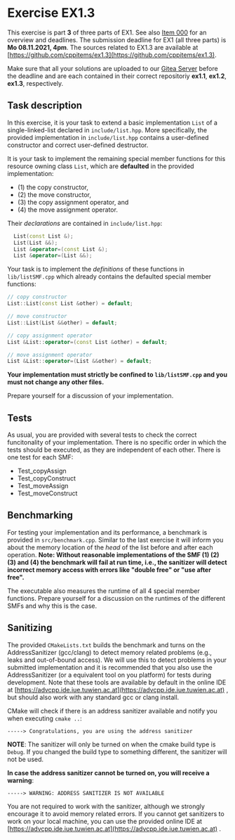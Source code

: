 # Exercise EX1.3
This exercise is part **3** of three parts of EX1. See also [Item 000](https://cppitems.github.io/#/item/000) for an overview and deadlines. The submission deadline for EX1 (all three parts) is **Mo 08.11.2021, 4pm**. The sources related to EX1.3 are available at [https://github.com/cppitems/ex1.3](https://github.com/cppitems/ex1.3).

Make sure that all your solutions are uploaded to our [Gitea Server](tea.iue.tuwien.ac.at) before the deadline and are each contained in their correct repositoriy **ex1.1**, **ex1.2**, **ex1.3**, respectively.

## Task description

In this exercise, it is your task to extend a basic implementation `List` of a single-linked-list declared in `include/list.hpp`.
More specifically, the provided implementation in `include/list.hpp` contains a user-defined constructor and correct user-defined destructor.

It is your task to implement the remaining special member functions for this resource owning class `List`, which are **defaulted** in the provided implementation:
- (1) the copy constructor,
- (2) the move constructor,
- (3) the copy assignment operator, and
- (4) the move assignment operator.

Their *declarations* are contained in `include/list.hpp`:
```C++
  List(const List &);
  List(List &&);
  List &operator=(const List &);
  List &operator=(List &&);
```

Your task is to implement the *definitions* of these functions in `lib/listSMF.cpp` which already contains the defaulted special member functions:
```C++
// copy constructor
List::List(const List &other) = default;

// move constructor
List::List(List &&other) = default;

// copy assignment operator
List &List::operator=(const List &other) = default;

// move assignment operator
List &List::operator=(List &&other) = default;
```

**Your implementation must strictly be confined to `lib/listSMF.cpp` and you must not change any other files.**

Prepare yourself for a discussion of your implementation. 

## Tests

As usual, you are provided with several tests to check the correct funcitonality of your implementation. There is no specific order in which the tests should be executed, as they are independent of each other. There is one test for each SMF:
- Test_copyAssign
- Test_copyConstruct
- Test_moveAssign
- Test_moveConstruct

## Benchmarking
For testing your implementation and its performance, a benchmark is provided in `src/benchmark.cpp`.
Similar to the last exercise it will inform you about the memory location of the *head* of the list before and after each operation.
**Note: Without reasonable implementations of the SMF (1) (2) (3) and (4) the benchmark will fail at run time, i.e., the sanitizer will detect incorrect memory access with errors like "double free" or "use after free".**

The executable also measures the runtime of all 4 special member functions. Prepare yourself for a discussion on the runtimes of the different SMFs and why this is the case.

## Sanitizing
The provided `CMakeLists.txt` builds the benchmark and turns on the AddressSanitizer (gcc/clang) to detect memory related problems (e.g., leaks and out-of-bound access). 
We will use this to detect problems in your submitted implementation and it is recommended that you also use the AddressSanitizer (or a equivalent tool on you platform) for tests during development. Note that these tools are available by default in the online IDE at [https://advcpp.ide.iue.tuwien.ac.at](https://advcpp.ide.iue.tuwien.ac.at) , but should also work with any standard gcc or clang install.

CMake will check if there is an address sanitizer available and notify you when executing `cmake ..`:
```
-----> Congratulations, you are using the address sanitizer
```
**NOTE**: The sanitizer will only be turned on when the cmake build type is `Debug`. If you changed the build type to something different, the sanitizer will not be used.

**In case the address sanitizer cannot be turned on, you will receive a warning**:
```
-----> WARNING: ADDRESS SANITIZER IS NOT AVAILABLE
```

You are not required to work with the sanitizer, although we strongly encourage it to avoid memory related errors. If you cannot get sanitizers to work on your local machine, you can use the provided online IDE at [https://advcpp.ide.iue.tuwien.ac.at](https://advcpp.ide.iue.tuwien.ac.at) .
